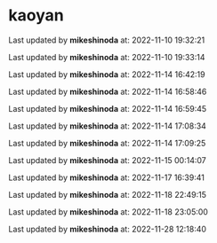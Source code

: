 # kaoyan
Last updated by **mikeshinoda** at: 2022-11-10 19:32:21

Last updated by **mikeshinoda** at: 2022-11-10 19:33:14

Last updated by **mikeshinoda** at: 2022-11-14 16:42:19

Last updated by **mikeshinoda** at: 2022-11-14 16:58:46

Last updated by **mikeshinoda** at: 2022-11-14 16:59:45

Last updated by **mikeshinoda** at: 2022-11-14 17:08:34

Last updated by **mikeshinoda** at: 2022-11-14 17:09:25

Last updated by **mikeshinoda** at: 2022-11-15 00:14:07

Last updated by **mikeshinoda** at: 2022-11-17 16:39:41

Last updated by **mikeshinoda** at: 2022-11-18 22:49:15

Last updated by **mikeshinoda** at: 2022-11-18 23:05:00

Last updated by **mikeshinoda** at: 2022-11-28 12:18:40
